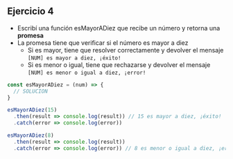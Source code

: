 ## **Ejercicio 4**

- Escribí una función esMayorADiez que recibe un número y retorna una **promesa**
- La promesa tiene que verificar si el número es mayor a diez
  - Si es mayor, tiene que resolver correctamente y devolver el mensaje `[NUM] es mayor a diez, ¡éxito!`
  - Si es menor o igual, tiene que rechazarse y devolver el mensaje `[NUM] es menor o igual a diez, ¡error!`


```js
const esMayorADiez = (num) => {
  // SOLUCION
}

esMayorADiez(15)
  .then(result => console.log(result)) // 15 es mayor a diez, ¡éxito!
  .catch(error => console.log(error))

esMayorADiez(8)
  .then(result => console.log(result))
  .catch(error => console.log(error)) // 8 es menor o igual a diez, ¡error!
```